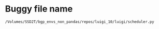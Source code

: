 # Buggy file name

```text
/Volumes/SSD2T/bgp_envs_non_pandas/repos/luigi_10/luigi/scheduler.py
```
